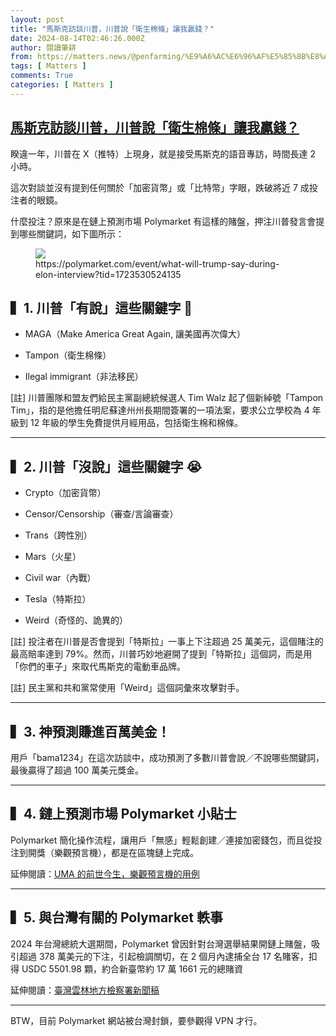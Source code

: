 ```yaml
---
layout: post
title: "馬斯克訪談川普，川普說「衛生棉條」讓我贏錢？"
date: 2024-08-14T02:46:26.000Z
author: 閱讀筆耕
from: https://matters.news/@penfarming/%E9%A6%AC%E6%96%AF%E5%85%8B%E8%A8%AA%E8%AB%87%E5%B7%9D%E6%99%AE-%E5%B7%9D%E6%99%AE%E8%AA%AA-%E8%A1%9B%E7%94%9F%E6%A3%89%E6%A2%9D-%E8%AE%93%E6%88%91%E8%B4%8F%E9%8C%A2-bafybeif5r3tyohpfkbvxtv5ddhzjk4pky4lustfvnsxkkbwym2sxzufj6u
tags: [ Matters ]
comments: True
categories: [ Matters ]
---
```

<!--1723603586000-->
[馬斯克訪談川普，川普說「衛生棉條」讓我贏錢？](https://matters.news/@penfarming/%E9%A6%AC%E6%96%AF%E5%85%8B%E8%A8%AA%E8%AB%87%E5%B7%9D%E6%99%AE-%E5%B7%9D%E6%99%AE%E8%AA%AA-%E8%A1%9B%E7%94%9F%E6%A3%89%E6%A2%9D-%E8%AE%93%E6%88%91%E8%B4%8F%E9%8C%A2-bafybeif5r3tyohpfkbvxtv5ddhzjk4pky4lustfvnsxkkbwym2sxzufj6u)
------

<div>
<p>睽違一年，川普在 X（推特）上現身，就是接受馬斯克的語音專訪，時間長達 2 小時。</p><p>這次對談並沒有提到任何關於「加密貨幣」或「比特幣」字眼，跌破將近 7 成投注者的眼鏡。</p><p>什麼投注？原來是在鏈上預測市場 Polymarket 有這樣的賭盤，押注川普發言會提到哪些關鍵詞，如下圖所示：</p><figure class="image"><img src="https://imagedelivery.net/kDRCweMmqLnTPNlbum-pYA/prod/embed/b2d5af7a-ee31-479f-ad48-a2bb18c253ca.png/public" referrerpolicy="no-referrer"><figcaption>https://polymarket.com/event/what-will-trump-say-during-elon-interview?tid=1723530524135</figcaption></figure><h2>▍1. 川普「有說」這些關鍵字 🎯</h2><ul><li><p>MAGA（Make America Great Again, 讓美國再次偉大）</p></li><li><p>Tampon（衛生棉條）</p></li><li><p>Ilegal immigrant（非法移民）</p></li></ul><p>[註] 川普團隊和盟友們給民主黨副總統候選人 Tim Walz 起了個新綽號「Tampon Tim」，指的是他擔任明尼蘇達州州長期間簽署的一項法案，要求公立學校為 4 年級到 12 年級的學生免費提供月經用品，包括衛生棉和棉條。</p><hr><h2>▍2. 川普「沒說」這些關鍵字 😭</h2><ul><li><p>Crypto（加密貨幣）</p></li><li><p>Censor/Censorship（審查/言論審查）</p></li><li><p>Trans（跨性別）</p></li><li><p>Mars（火星）</p></li><li><p>Civil war（內戰）</p></li><li><p>Tesla（特斯拉）</p></li><li><p>Weird（奇怪的、詭異的）</p></li></ul><p>[註] 投注者在川普是否會提到「特斯拉」一事上下注超過 25 萬美元，這個賭注的最高賠率達到 79%。然而，川普巧妙地避開了提到「特斯拉」這個詞，而是用「你們的車子」來取代馬斯克的電動車品牌。</p><p>[註] 民主黨和共和黨常使用「Weird」這個詞彙來攻擊對手。</p><hr><h2>▍3. 神預測賺進百萬美金！</h2><p>用戶「bama1234」在這次訪談中，成功預測了多數川普會說／不說哪些關鍵詞，最後贏得了超過 100 萬美元獎金。</p><hr><h2>▍4. 鏈上預測市場 Polymarket 小貼士</h2><p>Polymarket 簡化操作流程，讓用戶「無感」輕鬆創建／連接加密錢包，而且從投注到開獎（樂觀預言機），都是在區塊鏈上完成。</p><p>延伸閱讀：<a target="_blank" rel="noopener noreferrer nofollow" href="https://abmedia.io/oo-uma-how-to-stand-out">UMA 的前世今生，樂觀預言機的用例</a></p><hr><h2>▍5. 與台灣有關的 Polymarket 軼事</h2><p>2024 年台灣總統大選期間，Polymarket 曾因針對台灣選舉結果開鏈上賭盤，吸引超過 378 萬美元的下注，引起檢調關切，在 2 個月內逮捕全台 17 名賭客，扣得 USDC 5501.98 顆，約合新臺幣約 17 萬 1661 元的總賭資</p><p>延伸閱讀：<a target="_blank" rel="noopener noreferrer nofollow" href="https://www.ulc.moj.gov.tw/media/343858/112%E5%B9%B412%E6%9C%8816%E6%97%A5%E9%9B%B2%E6%9E%97%E5%9C%B0%E6%AA%A2%E7%BD%B2%E5%81%B5%E8%BE%A6%E8%99%9B%E6%93%AC%E8%B2%A8%E5%B9%A3%E9%81%B8%E8%88%89%E8%B3%AD%E5%8D%9A%E5%B9%B3%E5%8F%B0.pdf?mediaDL=true">臺灣雲林地方檢察署新聞稿</a></p><hr><p>BTW，目前 Polymarket 網站被台灣封鎖，要參觀得 VPN 才行。</p>
</div>

